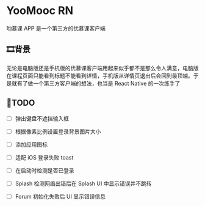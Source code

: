 # YooMooc RN

哟慕课 APP 是一个第三方的优慕课客户端

## 🎞背景

无论是电脑版还是手机版的优慕课客户端用起来似乎都不是那么令人满意，电脑版在课程页面只能看到标题不能看到详情，手机版从详情页退出后会回到最顶端。于是就有了做一个第三方客户端的想法，也当是 React Native 的一次练手了

## 📄TODO

- [ ] 弹出键盘不遮挡输入框
- [ ] 根据像素比例设置登录背景图片大小
- [ ] 添加应用图标
- [ ] 适配 iOS 登录失败 toast
- [ ] 在启动时检测是否已登录
- [ ] Splash 检测网络出错后在 Splash UI 中显示错误并不跳转
- [ ] Forum 初始化失败后 UI 显示错误信息

